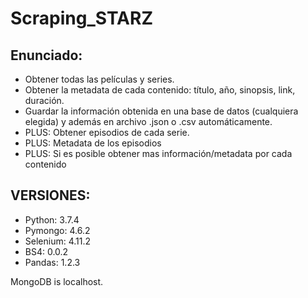 # Scraping_STARZ

## Enunciado:
- Obtener todas las películas y series.
- Obtener la metadata de cada contenido: título, año, sinopsis, link, duración.
- Guardar la información obtenida en una base de datos (cualquiera elegida) y además en archivo .json o .csv automáticamente.
- PLUS: Obtener episodios de cada serie.
- PLUS: Metadata de los episodios
- PLUS: Si es posible obtener mas información/metadata por cada contenido

## VERSIONES:
- Python: 3.7.4
- Pymongo: 4.6.2
- Selenium: 4.11.2
- BS4: 0.0.2
- Pandas: 1.2.3

MongoDB is localhost.
